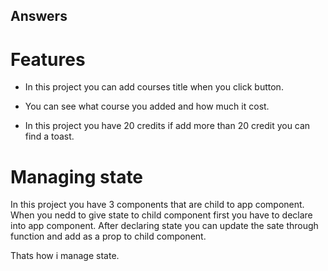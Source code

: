 ## Answers

# Features

- In this project you can add courses title when you click button.

- You can see what course you added and how much it cost.

- In this project you have 20 credits if add more than 20 credit you can find a toast.

# Managing state

In this project you have 3 components that are child to app component. When you nedd to give state to child component first you have to declare into app component. After declaring state you can update the sate through function and add as a prop to child component.

Thats how i manage state.
